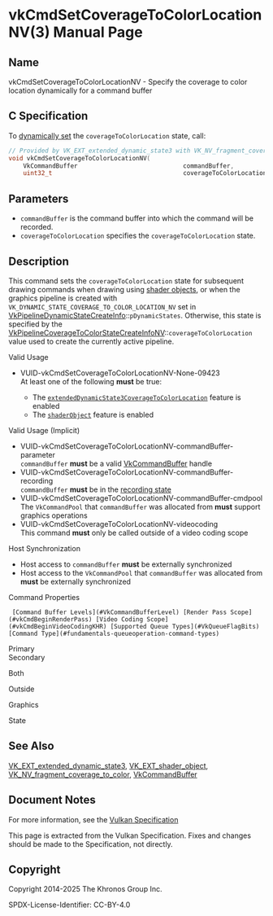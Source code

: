 # vkCmdSetCoverageToColorLocationNV(3) Manual Page

## Name

vkCmdSetCoverageToColorLocationNV - Specify the coverage to color location dynamically for a command buffer



## [](#_c_specification)C Specification

To [dynamically set](https://registry.khronos.org/vulkan/specs/latest/html/vkspec.html#pipelines-dynamic-state) the `coverageToColorLocation` state, call:

```c++
// Provided by VK_EXT_extended_dynamic_state3 with VK_NV_fragment_coverage_to_color, VK_EXT_shader_object with VK_NV_fragment_coverage_to_color
void vkCmdSetCoverageToColorLocationNV(
    VkCommandBuffer                             commandBuffer,
    uint32_t                                    coverageToColorLocation);
```

## [](#_parameters)Parameters

- `commandBuffer` is the command buffer into which the command will be recorded.
- `coverageToColorLocation` specifies the `coverageToColorLocation` state.

## [](#_description)Description

This command sets the `coverageToColorLocation` state for subsequent drawing commands when drawing using [shader objects](https://registry.khronos.org/vulkan/specs/latest/html/vkspec.html#shaders-objects), or when the graphics pipeline is created with `VK_DYNAMIC_STATE_COVERAGE_TO_COLOR_LOCATION_NV` set in [VkPipelineDynamicStateCreateInfo](https://registry.khronos.org/vulkan/specs/latest/man/html/VkPipelineDynamicStateCreateInfo.html)::`pDynamicStates`. Otherwise, this state is specified by the [VkPipelineCoverageToColorStateCreateInfoNV](https://registry.khronos.org/vulkan/specs/latest/man/html/VkPipelineCoverageToColorStateCreateInfoNV.html)::`coverageToColorLocation` value used to create the currently active pipeline.

Valid Usage

- [](#VUID-vkCmdSetCoverageToColorLocationNV-None-09423)VUID-vkCmdSetCoverageToColorLocationNV-None-09423  
  At least one of the following **must** be true:
  
  - The [`extendedDynamicState3CoverageToColorLocation`](#features-extendedDynamicState3CoverageToColorLocation) feature is enabled
  - The [`shaderObject`](#features-shaderObject) feature is enabled

Valid Usage (Implicit)

- [](#VUID-vkCmdSetCoverageToColorLocationNV-commandBuffer-parameter)VUID-vkCmdSetCoverageToColorLocationNV-commandBuffer-parameter  
  `commandBuffer` **must** be a valid [VkCommandBuffer](https://registry.khronos.org/vulkan/specs/latest/man/html/VkCommandBuffer.html) handle
- [](#VUID-vkCmdSetCoverageToColorLocationNV-commandBuffer-recording)VUID-vkCmdSetCoverageToColorLocationNV-commandBuffer-recording  
  `commandBuffer` **must** be in the [recording state](#commandbuffers-lifecycle)
- [](#VUID-vkCmdSetCoverageToColorLocationNV-commandBuffer-cmdpool)VUID-vkCmdSetCoverageToColorLocationNV-commandBuffer-cmdpool  
  The `VkCommandPool` that `commandBuffer` was allocated from **must** support graphics operations
- [](#VUID-vkCmdSetCoverageToColorLocationNV-videocoding)VUID-vkCmdSetCoverageToColorLocationNV-videocoding  
  This command **must** only be called outside of a video coding scope

Host Synchronization

- Host access to `commandBuffer` **must** be externally synchronized
- Host access to the `VkCommandPool` that `commandBuffer` was allocated from **must** be externally synchronized

Command Properties

     [Command Buffer Levels](#VkCommandBufferLevel) [Render Pass Scope](#vkCmdBeginRenderPass) [Video Coding Scope](#vkCmdBeginVideoCodingKHR) [Supported Queue Types](#VkQueueFlagBits) [Command Type](#fundamentals-queueoperation-command-types)

Primary  
Secondary

Both

Outside

Graphics

State

## [](#_see_also)See Also

[VK\_EXT\_extended\_dynamic\_state3](https://registry.khronos.org/vulkan/specs/latest/man/html/VK_EXT_extended_dynamic_state3.html), [VK\_EXT\_shader\_object](https://registry.khronos.org/vulkan/specs/latest/man/html/VK_EXT_shader_object.html), [VK\_NV\_fragment\_coverage\_to\_color](https://registry.khronos.org/vulkan/specs/latest/man/html/VK_NV_fragment_coverage_to_color.html), [VkCommandBuffer](https://registry.khronos.org/vulkan/specs/latest/man/html/VkCommandBuffer.html)

## [](#_document_notes)Document Notes

For more information, see the [Vulkan Specification](https://registry.khronos.org/vulkan/specs/latest/html/vkspec.html#vkCmdSetCoverageToColorLocationNV)

This page is extracted from the Vulkan Specification. Fixes and changes should be made to the Specification, not directly.

## [](#_copyright)Copyright

Copyright 2014-2025 The Khronos Group Inc.

SPDX-License-Identifier: CC-BY-4.0